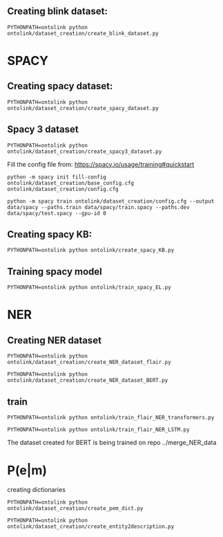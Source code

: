## Creating blink dataset:

```
PYTHONPATH=ontolink python ontolink/dataset_creation/create_blink_dataset.py
```
# SPACY
## Creating spacy dataset:

```
PYTHONPATH=ontolink python ontolink/dataset_creation/create_spacy_dataset.py
```

## Spacy 3 dataset

```
PYTHONPATH=ontolink python ontolink/dataset_creation/create_spacy3_dataset.py
``` 

Fill the config file from:
https://spacy.io/usage/training#quickstart



```
python -m spacy init fill-config ontolink/dataset_creation/base_config.cfg ontolink/dataset_creation/config.cfg
```


```
python -m spacy train ontolink/dataset_creation/config.cfg --output data/spacy --paths.train data/spacy/train.spacy --paths.dev data/spacy/test.spacy --gpu-id 0
```


## Creating spacy KB:

```
PYTHONPATH=ontolink python ontolink/create_spacy_KB.py
```

## Training spacy model

```
PYTHONPATH=ontolink python ontolink/train_spacy_EL.py
```

# NER

## Creating NER dataset
```
PYTHONPATH=ontolink python ontolink/dataset_creation/create_NER_dataset_flair.py
```

```
PYTHONPATH=ontolink python ontolink/dataset_creation/create_NER_dataset_BERT.py
```
## train 

```
PYTHONPATH=ontolink python ontolink/train_flair_NER_transformers.py
```

```
PYTHONPATH=ontolink python ontolink/train_flair_NER_LSTM.py
```

The dataset created for BERT is being trained on repo ../merge_NER_data

# P(e|m)

creating dictionaries

```
PYTHONPATH=ontolink python ontolink/dataset_creation/create_pem_dict.py
```

```
PYTHONPATH=ontolink python ontolink/dataset_creation/create_entity2description.py
```